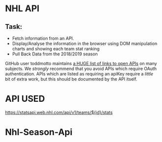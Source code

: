 # NHL API

## Task:

- Fetch information from an API.
- Display/Analyse the information in the browser using DOM manipulation charts and showing each team stat ranking
- Pull Back Data from the 2018/2019 season

GitHub user toddmotto maintains [a HUGE list of links to open APIs](https://github.com/toddmotto/public-apis) on many subjects. We _strongly_ recommend that you avoid APIs which require OAuth authentication. APIs which are listed as requiring an apiKey require a _little_ bit of extra work, but this should be documented by the API itself.

# API USED

https://statsapi.web.nhl.com/api/v1/teams/${id}/stats
# Nhl-Season-Api
